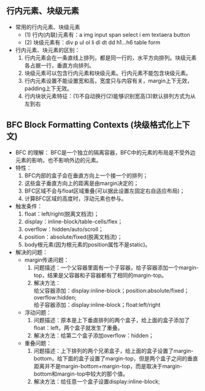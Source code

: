 ## 行内元素、块级元素
- 常用的行内元素、块级元素
  - (1) 行内(内联)元素有：a img input span select i em textaera button
  - (2) 块级元素有：div p ul ol li dl dt dd h1...h6 table form
- 行内元素、块元素的区别：
  1. 行内元素会在一条直线上排列，都是同一行的，水平方向排列。块级元素各占据一行，垂直方向排列。
  2. 块级元素可以包含行内元素和块级元素。行内元素不能包含块级元素。
  3. 行内元素设置不能设置宽和高，宽度只与内容有关，margin上下无效，padding上下无效。
  4. 行内块状元素特征：(1)不自动换行(2)能够识别宽高(3)默认排列方式为从左到右

## BFC Block Formatting Contexts (块级格式化上下文)
- BFC 的理解： 
BFC是一个独立的隔离容器，BFC中的元素的布局是不受外边元素的影响，也不影响外边的元素。
- 特性：
  1. BFC内部的盒子会在垂直方向上一个接一个的排列；
  2. 这些盒子垂直方向上的距离是由margin决定的；
  3. BFC区域不会与float区域重叠(可以据此设置左固定右自适应布局)；
  4. 计算BFC区域的高度时，浮动元素也参与。
- 触发条件：
  1. float：left/right(脱离文档流)；
  2. display：inline-block/table-cells/flex；
  3. overflow：hidden/auto/scroll；
  4. position：absolute/fixed(脱离文档流)；
  5. body根元素(因为根元素的position属性不是static)。
- 解决的问题：
  - margin传递问题：
    1. 问题描述：一个父容器里面有一个子容器，给子容器添加一个margin-top，结果是父容器和子容器都有了相同的margin-top。
    2. 解决方法：
       <br>给父容器添加：display:inline-block；position:absolute/fixed；overflow:hidden;
       <br>给子容器添加：display:inline-block；float:left/right
  - 浮动问题：
    1. 问题描述：原本是上下垂直排列的两个盒子，给上面的盒子添加了float：left，两个盒子就发生了重叠。
    2. 解决方法：给第二个盒子添加overflow：hidden；
  - 重叠问题：
    1. 问题描述：上下排列的两个兄弟盒子，给上面的盒子设置了margin-bottom，给下面的盒子设置了margin-top，但是两个盒子之间的垂直距离并不是margin-bottom+margin-top，而是取决于margin-bottom和margin-top中较大的那个值。
    2. 解决方法：给任意一个盒子设置display:inline-block;

<vssue :options="{locale:'zh'}"/>
